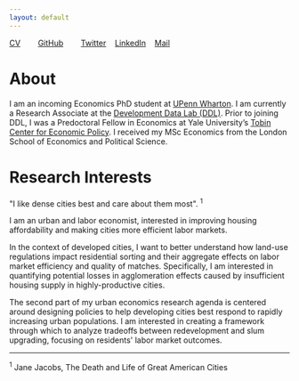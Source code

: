 ```yaml
---
layout: default
---
```


[CV](/assets/iljazi_CV.pdf)&nbsp;&nbsp;&nbsp;&nbsp;&nbsp;&nbsp;&nbsp;&nbsp;[GitHub](https://github.com/iljazieni)&nbsp;&nbsp;&nbsp;&nbsp;&nbsp;&nbsp;&nbsp;&nbsp;[Twitter](https://twitter.com/eni_iljazi/)&nbsp;&nbsp;&nbsp;&nbsp;[LinkedIn](https://www.linkedin.com/in/iljazieni/)&nbsp;&nbsp;&nbsp;&nbsp;[Mail](mailto:iljazi@devdatalab.org)

# About

I am an incoming Economics PhD student at [UPenn Wharton](https://doctoral.wharton.upenn.edu/programs-of-study/applied-economics/). I am currently a Research Associate at the [Development Data Lab (DDL)](https://www.devdatalab.org/). Prior to joining DDL, I was a Predoctoral Fellow in Economics at Yale University’s [Tobin Center for Economic Policy](https://tobin.yale.edu/). I received my MSc Economics from the London School of Economics and Political Science.

# Research Interests

"I like dense cities best and care about them most". <sup>1</sup> 

I am an urban and labor economist, interested in improving housing affordability and making cities more efficient labor markets. 

In the context of developed cities, I want to better understand how land-use regulations impact residential sorting and their aggregate effects on labor market efficiency and quality of matches. Specifically, I am interested in quantifying potential losses in agglomeration effects caused by insufficient housing supply in highly-productive cities. 

The second part of my urban economics research agenda is centered around designing policies to help developing cities best respond to rapidly increasing urban populations. I am interested in creating a framework through which to analyze tradeoffs between redevelopment and slum upgrading, focusing on residents' labor market outcomes.

---

<sup>1</sup> Jane Jacobs, The Death and Life of Great American Cities


